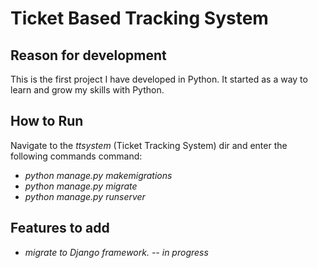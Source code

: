 Ticket Based Tracking System
================================

Reason for development
----------------------
This is the first project I have developed in Python. It started as a way to learn and grow my skills with Python.

How to Run
----------
Navigate to the *ttsystem* (Ticket Tracking System) dir and enter the following commands command: 
 * *python manage.py makemigrations*
 * *python manage.py migrate*
 * *python manage.py runserver*

Features to add
---------------
 * *migrate to Django framework. -- in progress*
